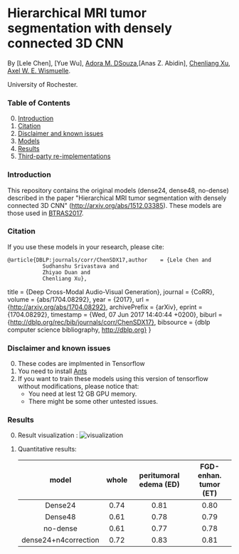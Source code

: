# Hierarchical MRI tumor segmentation with densely connected 3D CNN

By [Lele Chen], [Yue Wu], [Adora M. DSouza](https://www.rochester.edu/college/gradstudies/profiles/adora-dsouza.html),[Anas Z. Abidin], [Chenliang Xu](https://www.cs.rochester.edu/~cxu22/), [Axel W. E. Wismuelle](https://www.urmc.rochester.edu/people/27063859-axel-w-e-wismueller).

University of Rochester.

### Table of Contents
0. [Introduction](#introduction)
0. [Citation](#citation)
0. [Disclaimer and known issues](#disclaimer-and-known-issues)
0. [Models](#models)
0. [Results](#results)
0. [Third-party re-implementations](#third-party-re-implementations)

### Introduction

This repository contains the original models (dense24, dense48, no-dense) described in the paper "Hierarchical MRI tumor segmentation with densely connected 3D CNN" (http://arxiv.org/abs/1512.03385). These models are those used in [BTRAS2017](http://braintumorsegmentation.org/). 



### Citation

If you use these models in your research, please cite:

	@article{DBLP:journals/corr/ChenSDX17,author    = {Lele Chen and
               Sudhanshu Srivastava and
               Zhiyao Duan and
               Chenliang Xu},
  title     = {Deep Cross-Modal Audio-Visual Generation},
  journal   = {CoRR},
  volume    = {abs/1704.08292},
  year      = {2017},
  url       = {http://arxiv.org/abs/1704.08292},
  archivePrefix = {arXiv},
  eprint    = {1704.08292},
  timestamp = {Wed, 07 Jun 2017 14:40:44 +0200},
  biburl    = {http://dblp.org/rec/bib/journals/corr/ChenSDX17},
  bibsource = {dblp computer science bibliography, http://dblp.org}
}

### Disclaimer and known issues

0. These codes are implmented in Tensorflow
0. You need to install [Ants](https://github.com/ANTsX/ANTs)
0. If you want to train these models using this version of tensorflow without modifications, please notice that:
	- You need at lest 12 GB GPU memory.
	- There might be some other untested issues.
	

### Results
0. Result visualization :
	![visualization](https://github.com/lelechen63/Hierarchical-MRI-tumor-segmentation-with-densely-connected-3D-CNN/blob/master/image/result.jpg)

0. Quantitative results:

	model|whole|peritumoral edema (ED)|FGD-enhan. tumor (ET)
	:---:|:---:|:---:|:---:
	Dense24 |0.74| 0.81| 0.80
	Dense48 | 0.61|0.78|0.79
	no-dense|0.61|0.77|0.78
	dense24+n4correction|0.72|0.83|0.81
